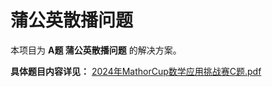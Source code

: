 # 蒲公英散播问题


本项目为 **A题 蒲公英散播问题** 的解决方案。

**具体题目内容详见：**
[2024年MathorCup数学应用挑战赛C题.pdf](https://github.com/Yookyhou/M_M_2024MathorcupC/blob/main/2024%E5%B9%B4MathorCup%E6%95%B0%E5%AD%A6%E5%BA%94%E7%94%A8%E6%8C%91%E6%88%98%E8%B5%9BC%E9%A2%98.pdf)
